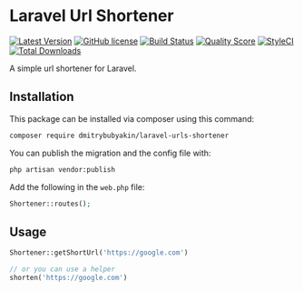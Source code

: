 # Laravel Url Shortener

[![Latest Version](https://img.shields.io/github/release/dmitrybubyakin/laravel-urls-shortener.svg?style=flat-square)](https://github.com/dmitrybubyakin/laravel-urls-shortener/releases)
[![GitHub license](https://img.shields.io/github/license/dmitrybubyakin/laravel-urls-shortener.svg?style=flat-square)](https://github.com/dmitrybubyakin/laravel-urls-shortener/blob/master/LICENSE.md)
[![Build Status](https://travis-ci.org/dmitrybubyakin/laravel-urls-shortener.svg?branch=master)](https://travis-ci.org/dmitrybubyakin/laravel-urls-shortener)
[![Quality Score](https://img.shields.io/scrutinizer/g/dmitrybubyakin/laravel-urls-shortener.svg?style=flat-square)](https://scrutinizer-ci.com/g/dmitrybubyakin/laravel-urls-shortener)
[![StyleCI](https://github.styleci.io/repos/142546375/shield?branch=master)](https://github.styleci.io/repos/142546375)
[![Total Downloads](https://img.shields.io/packagist/dt/dmitrybubyakin/laravel-urls-shortener.svg?style=flat-square)](https://packagist.org/packages/dmitrybubyakin/laravel-urls-shortener)

A simple url shortener for Laravel.

## Installation

This package can be installed via composer using this command:

```bash
composer require dmitrybubyakin/laravel-urls-shortener
```

You can publish the migration and the config file with:

```bash
php artisan vendor:publish
```

Add the following in the `web.php` file:

```php
Shortener::routes();
```

## Usage

```php
Shortener::getShortUrl('https://google.com')

// or you can use a helper
shorten('https://google.com')
```

